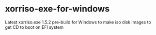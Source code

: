 # xorriso-exe-for-windows
Latest xorriso.exe 1.5.2 pre-build for Windows to make iso disk images to get CD to boot on EFI system
